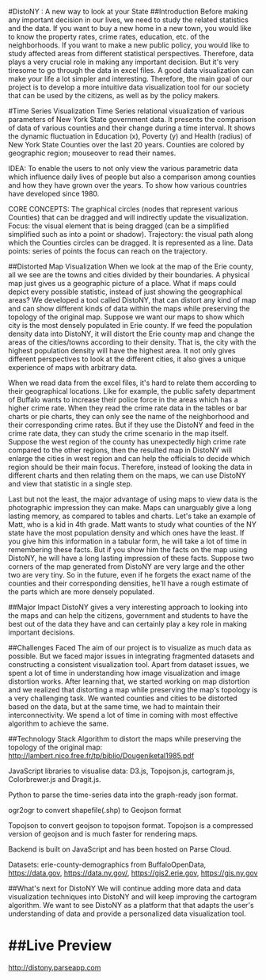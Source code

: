 #DistoNY : A new way to look at your State
##Introduction
Before making any important decision in our lives, we need to study the related statistics and the data. If you want to buy a new home in a new town, you would like to know the property rates, crime rates, education, etc. of the neighborhoods. If you want to make a new public policy, you would like to study affected areas from different statistical perspectives. Therefore, data plays a very crucial role in making any important decision. But it's very tiresome to go through the data in excel files. A good data visualization can make your life a lot simpler and interesting. Therefore, the main goal of our project is to develop a more intuitive data visualization tool for our society that can be used by the citizens, as well as by the policy makers.

#Time Series Visualization
Time Series relational visualization of various parameters of New York State government data. It presents the comparison of data of various counties and their change during a time interval. It shows the dynamic fluctuation in Education (x), Poverty (y) and Health (radius) of New York State Counties over the last 20 years. Counties are colored by geographic region; mouseover to read their names.

IDEA: To enable the users to not only view the various parametric data which influence daily lives of people but also a comparison among counties and how they have grown over the years. To show how various countries have developed since 1980.

CORE CONCEPTS: The graphical circles (nodes that represent various Counties) that can be dragged and will indirectly update the visualization. Focus: the visual element that is being dragged (can be a simplified simplified such as into a point or shadow). Trajectory: the visual path along which the Counties circles can be dragged. It is represented as a line. Data points: series of points the focus can reach on the trajectory.

##Distorted Map Visualization
When we look at the map of the Erie county, all we see are the towns and cities divided by their boundaries. A physical map just gives us a geographic picture of a place. What if maps could depict every possible statistic, instead of just showing the geographical areas? We developed a tool called DistoNY, that can distort any kind of map and can show different kinds of data within the maps while preserving the topology of the original map. Suppose we want our maps to show which city is the most densely populated in Erie county. If we feed the population density data into DistoNY, it will distort the Erie county map and change the areas of the cities/towns according to their density. That is, the city with the highest population density will have the highest area. It not only gives different perspectives to look at the different cities, it also gives a unique experience of maps with arbitrary data.

When we read data from the excel files, it's hard to relate them according to their geographical locations. Like for example, the public safety department of Buffalo wants to increase their police force in the areas which has a higher crime rate. When they read the crime rate data in the tables or bar charts or pie charts, they can only see the name of the neighborhood and their corresponding crime rates. But if they use the DistoNY and feed in the crime rate data, they can study the crime scenario in the map itself. Suppose the west region of the county has unexpectedly high crime rate compared to the other regions, then the resulted map in DistoNY will enlarge the cities in west region and can help the officials to decide which region should be their main focus. Therefore, instead of looking the data in different charts and then relating them on the maps, we can use DistoNY and view that statistic in a single step.

Last but not the least, the major advantage of using maps to view data is the photographic impression they can make. Maps can unarguably give a long lasting memory, as compared to tables and charts. Let's take an example of Matt, who is a kid in 4th grade. Matt wants to study what counties of the NY state have the most population density and which ones have the least. If you give him this information in a tabular form, he will take a lot of time in remembering these facts. But if you show him the facts on the map using DistoNY, he will have a long lasting impression of these facts. Suppose two corners of the map generated from DistoNY are very large and the other two are very tiny. So in the future, even if he forgets the exact name of the counties and their corresponding densities, he'll have a rough estimate of the parts which are more densely populated.

##Major Impact
DistoNY gives a very interesting approach to looking into the maps and can help the citizens, government and students to have the best out of the data they have and can certainly play a key role in making important decisions.

##Challenges Faced
The aim of our project is to visualize as much data as possible. But we faced major issues in integrating fragmented datasets and constructing a consistent visualization tool. Apart from dataset issues, we spent a lot of time in understanding how image visualization and image distortion works. After learning that, we started working on map distortion and we realized that distorting a map while preserving the map's topology is a very challenging task. We wanted counties and cities to be distorted based on the data, but at the same time, we had to maintain their interconnectivity. We spend a lot of time in coming with most effective algorithm to achieve the same.

##Technology Stack
Algorithm to distort the maps while preserving the topology of the original map: http://lambert.nico.free.fr/tp/biblio/Dougeniketal1985.pdf

JavaScript libraries to visualise data: D3.js, Topojson.js, cartogram.js, Colorbrewer.js and Dragit.js.

Python to parse the time-series data into the graph-ready json format.

ogr2ogr to convert shapefile(.shp) to Geojson format

Topojson to convert geojson to topojson format. Topojson is a compressed version of geojson and is much faster for rendering maps.

Backend is built on JavaScript and has been hosted on Parse Cloud.

Datasets: erie-county-demographics from BuffaloOpenData, https://data.gov, https://data.ny.gov/, https://gis2.erie.gov, https://gis.ny.gov

##What's next for DistoNY
We will continue adding more data and data visualization techniques into DistoNY and will keep improving the cartogram algorithm. We want to see DistoNY as a platform that that adapts the user's understanding of data and provide a personalized data visualization tool.

##Live Preview
=======================================================================
http://distony.parseapp.com
